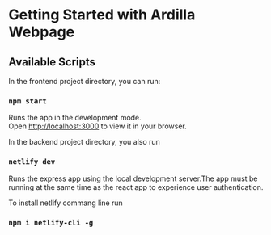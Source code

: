 # Getting Started with Ardilla Webpage

## Available Scripts

In the frontend project directory, you can run:

### `npm start`

Runs the app in the development mode.\
Open [http://localhost:3000](http://localhost:3000) to view it in your browser.

In the backend project directory, you also run

### `netlify dev`

Runs the express app using the local development server.The app must be running at the same time as the react app to experience user authentication.

To install netlify commang line run
### `npm i netlify-cli -g`








